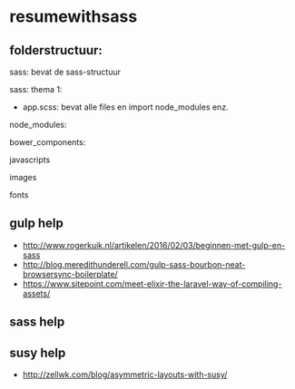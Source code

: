 # resumewithsass

## folderstructuur:

sass: bevat de sass-structuur

sass: thema 1:

- app.scss: bevat alle files en import node_modules enz.

node_modules:

bower_components:

javascripts

images

fonts

## gulp help 

- http://www.rogerkuik.nl/artikelen/2016/02/03/beginnen-met-gulp-en-sass
- http://blog.meredithunderell.com/gulp-sass-bourbon-neat-browsersync-boilerplate/
- https://www.sitepoint.com/meet-elixir-the-laravel-way-of-compiling-assets/

## sass help


## susy help

- http://zellwk.com/blog/asymmetric-layouts-with-susy/